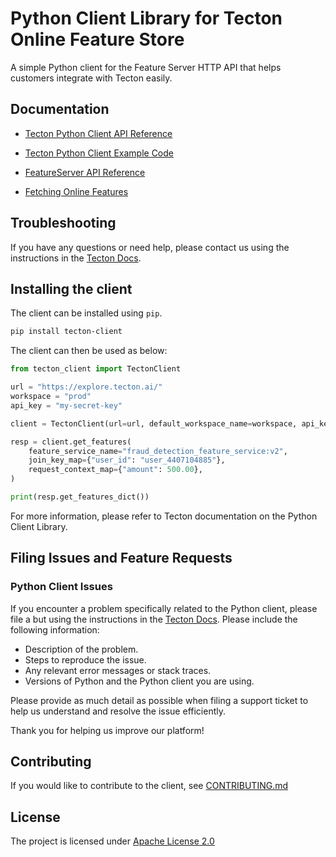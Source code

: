 # Python Client Library for Tecton Online Feature Store

A simple Python client for the Feature Server HTTP API that helps customers integrate with Tecton easily.


## Documentation

* [Tecton Python Client API Reference](https://tecton-ai.github.io/tecton-http-client-python/index.html)

* [Tecton Python Client Example Code](/examples)

* [FeatureServer API Reference](https://docs.tecton.ai/rest-swagger/docs.html)

* [Fetching Online Features](https://docs.tecton.ai/latest/examples/fetch-real-time-features.html)


## Troubleshooting


If you have any questions or need help, please contact us using the instructions in the
[Tecton Docs](https://docs.tecton.ai/creating-a-tecton-support-ticket).

## Installing the client

The client can be installed using `pip`.

```bash
pip install tecton-client
```

The client can then be used as below:


```python
from tecton_client import TectonClient

url = "https://explore.tecton.ai/"
workspace = "prod"
api_key = "my-secret-key"

client = TectonClient(url=url, default_workspace_name=workspace, api_key=api_key)

resp = client.get_features(
    feature_service_name="fraud_detection_feature_service:v2",
    join_key_map={"user_id": "user_4407104885"},
    request_context_map={"amount": 500.00},
)

print(resp.get_features_dict())
```

For more information, please refer to Tecton documentation on the Python Client Library.

## Filing Issues and Feature Requests

### Python Client Issues
If you encounter a problem specifically related to the Python client, please file a but using the instructions in the
[Tecton Docs](https://docs.tecton.ai/creating-a-tecton-support-ticket). Please include the following information:

   - Description of the problem.
   - Steps to reproduce the issue.
   - Any relevant error messages or stack traces.
   - Versions of Python and the Python client you are using.

Please provide as much detail as possible when filing a support ticket to help us understand and resolve the issue efficiently.

Thank you for helping us improve our platform!

## Contributing

If you would like to contribute to the client, see [CONTRIBUTING.md](CONTRIBUTING.md)

## License

The project is licensed
under [Apache License 2.0](https://github.com/tecton-ai/tecton-http-client-python/blob/main/LICENSE.md)
